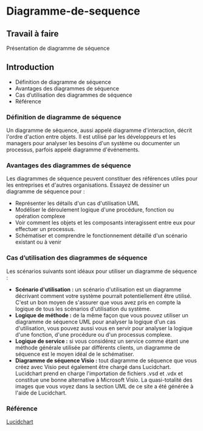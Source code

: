 # Diagramme-de-sequence

## Travail à faire

Présentation de diagramme de séquence

## Introduction

- Définition de diagramme de séquence
- Avantages des diagrammes de séquence
- Cas d’utilisation des diagrammes de séquence
- Référence

### Définition de diagramme de séquence

Un diagramme de séquence, aussi appelé diagramme d'interaction, décrit l'ordre d'action entre objets. Il est utilisé par les développeurs et les managers pour analyser les besoins d'un système ou documenter un processus, parfois appelé diagramme d'événements.

### Avantages des diagrammes de séquence

Les diagrammes de séquence peuvent constituer des références utiles pour les entreprises et d'autres organisations. Essayez de dessiner un diagramme de séquence pour :

  - Représenter les détails d'un cas d'utilisation UML
  - Modéliser le déroulement logique d'une procédure, fonction ou opération complexe
  - Voir comment les objets et les composants interagissent entre eux pour effectuer un processus.
  - Schématiser et comprendre le fonctionnement détaillé d'un scénario existant ou à venir

### Cas d’utilisation des diagrammes de séquence

Les scénarios suivants sont idéaux pour utiliser un diagramme de séquence :

 - **Scénario d'utilisation :** un scénario d'utilisation est un diagramme décrivant comment votre système pourrait potentiellement être utilisé. C'est un bon moyen de s'assurer que vous avez pris en compte la logique de tous les scénarios d'utilisation du système.
 - **Logique de méthode :** de la même façon que vous pouvez utiliser un diagramme de séquence UML pour analyser la logique d'un cas d'utilisation, vous pouvez aussi vous en servir pour analyser la logique d'une fonction, d'une procédure ou d'un processus complexe.
 - **Logique de service :** si vous considérez un service comme étant une méthode générale utilisée par différents clients, un diagramme de séquence est le moyen idéal de le schématiser.
 - **Diagramme de séquence Visio  :** tout diagramme de séquence que vous créez avec Visio peut également être chargé dans Lucidchart. Lucidchart prend en charge l'importation de fichiers .vsd et .vdx et constitue une bonne alternative à Microsoft Visio. La quasi-totalité des images que vous voyez dans la section UML de ce site a été générée à l'aide de Lucidchart.

### Référence

[Lucidchart](https://www.lucidchart.com/pages/fr/diagramme-de-sequence-uml)





